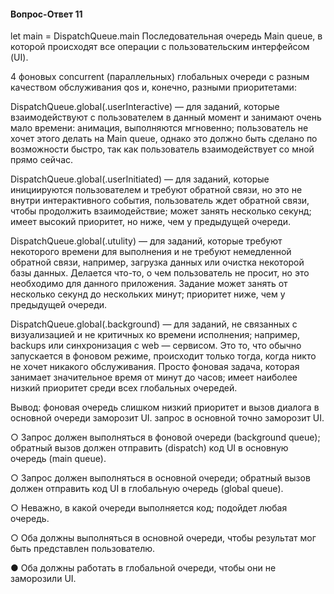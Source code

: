 
#### Вопрос-Ответ 11
let main = DispatchQueue.main
Последовательная очередь Main queue, в которой происходят 
все операции с пользовательским интерфейсом (UI).

4 фоновых concurrent (параллельных) глобальных очереди с разным 
качеством обслуживания qos и, конечно, разными приоритетами:

DispatchQueue.global(.userInteractive) — для заданий, которые взаимодействуют 
с пользователем в данный момент и занимают очень мало времени: анимация,
выполняются мгновенно; пользователь не хочет этого делать на Main queue, 
однако это должно быть сделано по возможности быстро, так как пользователь 
взаимодействует со мной прямо сейчас. 

DispatchQueue.global(.userInitiated) — для заданий, которые инициируются 
пользователем и требуют обратной связи, но это не внутри интерактивного события, 
пользователь ждет обратной связи, чтобы продолжить взаимодействие; 
может занять несколько секунд; имеет высокий приоритет, но ниже, чем у предыдущей очереди.

DispatchQueue.global(.utulity) — для заданий, которые требуют некоторого 
времени для выполнения и не требуют немедленной обратной связи, например, 
загрузка данных или очистка некоторой базы данных. Делается что-то, о чем 
пользователь не просит, но это необходимо для данного приложения. 
Задание может занять от несколько секунд до нескольких минут; приоритет ниже, чем у предыдущей очереди.

DispatchQueue.global(.background) — для заданий, не связанных с 
визуализацией и не критичных ко времени исполнения; например, backups или синхронизация 
с web — сервисом. Это то, что обычно запускается в фоновом режиме, 
происходит только тогда, когда никто не хочет никакого обслуживания. 
Просто фоновая задача, которая занимает значительное время от минут до часов; 
имеет наиболее низкий приоритет среди всех глобальных очередей.

Вывод:
фоновая очередь слишком низкий приоритет и вызов диалога в основной очереди заморозит UI.
запрос в основной точно заморозит UI.

○ Запрос должен выполняться в фоновой очереди (background queue);
обратный вызов должен отправить (dispatch) код UI в основную очередь (main queue).

○ Запрос должен выполняться в основной очереди;
обратный вызов должен отправить код UI в глобальную очередь (global queue).

○ Неважно, в какой очереди выполняется код; подойдет любая очередь.

○ Оба должны выполняться в основной очереди, чтобы результат мог быть представлен пользователю.

● Оба должны работать в глобальной очереди, чтобы они не заморозили UI.


 
